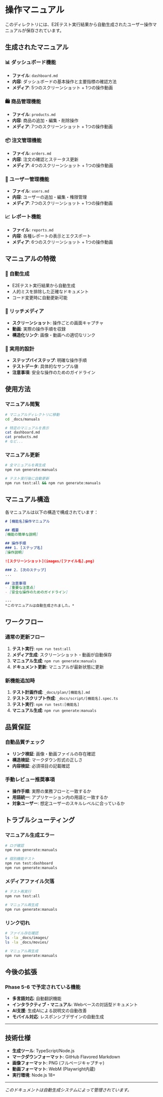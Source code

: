 # 操作マニュアル

このディレクトリには、E2Eテスト実行結果から自動生成されたユーザー操作マニュアルが保存されています。

## 生成されたマニュアル

### 📊 ダッシュボード機能
- **ファイル**: `dashboard.md`
- **内容**: ダッシュボードの基本操作と主要指標の確認方法
- **メディア**: 5つのスクリーンショット + 1つの操作動画

### 🛍️ 商品管理機能
- **ファイル**: `products.md`
- **内容**: 商品の追加・編集・削除操作
- **メディア**: 7つのスクリーンショット + 1つの操作動画

### 📦 注文管理機能
- **ファイル**: `orders.md`
- **内容**: 注文の確認とステータス更新
- **メディア**: 4つのスクリーンショット + 1つの操作動画

### 👥 ユーザー管理機能
- **ファイル**: `users.md`
- **内容**: ユーザーの追加・編集・権限管理
- **メディア**: 7つのスクリーンショット + 1つの操作動画

### 📈 レポート機能
- **ファイル**: `reports.md`
- **内容**: 各種レポートの表示とエクスポート
- **メディア**: 6つのスクリーンショット + 1つの操作動画

## マニュアルの特徴

### 🤖 自動生成
- E2Eテスト実行結果から自動生成
- 人的ミスを排除した正確なドキュメント
- コード変更時に自動更新可能

### 📸 リッチメディア
- **スクリーンショット**: 操作ごとの画面キャプチャ
- **動画**: 実際の操作手順を収録
- **構造化リンク**: 画像・動画への適切なリンク

### 🎯 実用的設計
- **ステップバイステップ**: 明確な操作手順
- **テストデータ**: 具体的なサンプル値
- **注意事項**: 安全な操作のためのガイドライン

## 使用方法

### マニュアル閲覧
```bash
# マニュアルディレクトリに移動
cd _docs/manuals

# 特定のマニュアルを表示
cat dashboard.md
cat products.md
# など...
```

### マニュアル更新
```bash
# 全マニュアルを再生成
npm run generate:manuals

# テスト実行後に自動更新
npm run test:all && npm run generate:manuals
```

## マニュアル構造

各マニュアルは以下の構造で構成されています：

```markdown
# [機能名]操作マニュアル

## 概要
[機能の簡単な説明]

## 操作手順
### 1. [ステップ名]
[操作説明]

![スクリーンショット](images/[ファイル名].png)

### 2. [次のステップ]
...

## 注意事項
- [重要な注意点]
- [安全な操作のためのガイドライン]

---
*このマニュアルは自動生成されました。*
```

## ワークフロー

### 通常の更新フロー
1. **テスト実行**: `npm run test:all`
2. **メディア生成**: スクリーンショット・動画が自動保存
3. **マニュアル生成**: `npm run generate:manuals`
4. **ドキュメント更新**: マニュアルが最新状態に更新

### 新機能追加時
1. **テスト計画作成**: `_docs/plan/[機能名].md`
2. **テストスクリプト作成**: `_docs/script/[機能名].spec.ts`
3. **テスト実行**: `npm run test:[機能名]`
4. **マニュアル生成**: `npm run generate:manuals`

## 品質保証

### 自動品質チェック
- **リンク検証**: 画像・動画ファイルの存在確認
- **構造検証**: マークダウン形式の正しさ
- **内容検証**: 必須項目の記載確認

### 手動レビュー推奨事項
- **操作手順**: 実際の業務フローと一致するか
- **用語統一**: アプリケーション内の用語と一致するか
- **対象ユーザー**: 想定ユーザーのスキルレベルに合っているか

## トラブルシューティング

### マニュアル生成エラー
```bash
# ログ確認
npm run generate:manuals

# 個別機能テスト
npm run test:dashboard
npm run generate:manuals
```

### メディアファイル欠落
```bash
# テスト再実行
npm run test:all

# マニュアル再生成
npm run generate:manuals
```

### リンク切れ
```bash
# ファイル存在確認
ls -la _docs/images/
ls -la _docs/movies/

# マニュアル再生成
npm run generate:manuals
```

## 今後の拡張

### Phase 5-6 で予定されている機能
- **多言語対応**: 自動翻訳機能
- **インタラクティブ・マニュアル**: Webベースの対話型ドキュメント
- **AI支援**: 生成AIによる説明文の自動改善
- **モバイル対応**: レスポンシブデザインの自動生成

---

## 技術仕様

- **生成ツール**: TypeScript/Node.js
- **マークダウンフォーマット**: GitHub Flavored Markdown
- **画像フォーマット**: PNG (フルページキャプチャ)
- **動画フォーマット**: WebM (Playwright内蔵)
- **実行環境**: Node.js 18+

---

*このドキュメントは自動生成システムによって管理されています。*